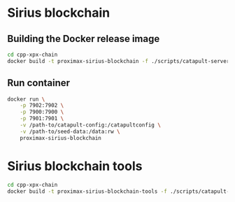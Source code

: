 # Sirius blockchain

## Building the Docker release image 

```bash
cd cpp-xpx-chain
docker build -t proximax-sirius-blockchain -f ./scripts/catapult-server-docker/Dockerfile .
```

## Run container
```bash
docker run \
    -p 7902:7902 \
    -p 7900:7900 \
    -p 7901:7901 \
    -v /path-to/catapult-config:/catapultconfig \
    -v /path-to/seed-data:/data:rw \
    proximax-sirius-blockchain
```

# Sirius blockchain tools
```bash
cd cpp-xpx-chain
docker build -t proximax-sirius-blockchain-tools -f ./scripts/catapult-server-docker/DockerfileTools .
```